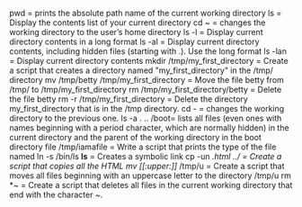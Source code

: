 pwd = prints the absolute path name of the current working directory
ls  = Display the contents list of your current directory
cd ~ = changes the working directory to the user’s home directory
ls -l = Display current directory contents in a long format
ls -al = Display current directory contents, including hidden files (starting with .). Use the long format
ls -lan = Display current directory contents
mkdir /tmp/my_first_directory = Create a script that creates a directory named "my_first_directory" in the /tmp/ directory
mv /tmp/betty /tmp/my_first_directory = Move the file betty from /tmp/ to /tmp/my_first_directory
rm /tmp/my_first_directory/betty = Delete the file betty
rm -r /tmp/my_first_directory = Delete the directory my_first_directory that is in the /tmp directory.
cd - = changes the working directory to the previous one.
ls -a . .. /boot= lists all files (even ones with names beginning with a period character, which are normally hidden) in the current directory and the parent of the working directory in the boot directory
file /tmp/iamafile = Write a script that prints the type of the file named 
ln -s /bin/ls __ls__ = Creates a symbolic link 
cp -un *.html ../ = Create a script that copies all the HTML
mv [[:upper:]]* /tmp/u = Create a script that moves all files beginning with an uppercase letter to the directory /tmp/u
rm *~ = Create a script that deletes all files in the current working directory that end with the character ~.
